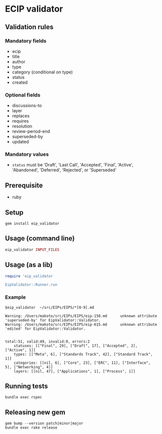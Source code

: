 # ECIP validator

## Validation rules

### Mandatory fields

- ecip
- title
- author
- type
- category (conditional on type)
- status
- created

### Optional fields

- discussions-to
- layer
- replaces
- requires
- resolution
- review-period-end
- superseded-by
- updated

### Mandatory values

- `status` must be 'Draft', 'Last Call', 'Accepted', 'Final', 'Active', 'Abandoned', 'Deferred', 'Rejected', or 'Superseded'

## Prerequisite

- ruby

## Setup

```
gem install eip_validator
```

## Usage (command line)

```ruby
eip_validator INPUT_FILES
```

## Usage (as a lib)

```ruby
require 'eip_validator

EipValidator::Runner.run 
```

### Example

```
$eip_validator  ~/src/EIPs/EIPS/*[0-9].md

Warning: /Users/makoto/src/EIPs/EIPS/eip-158.md 	 unknown attribute 'superseded-by' for EipValidator::Validator.
Warning: /Users/makoto/src/EIPs/EIPS/eip-615.md 	 unknown attribute 'edited' for EipValidator::Validator.


total:51, valid:49, invalid:0, errors:2
	statuses: [["Final", 29], ["Draft", 17], ["Accepted", 2], ["Active", 1]]
	types: [["Meta", 6], ["Standards Track", 42], ["Standard Track", 1]]
	categories: [[nil, 6], ["Core", 23], ["ERC", 11], ["Interface", 5], ["Networking", 4]]
	layers: [[nil, 47], ["Applications", 1], ["Process", 1]]

```

## Running tests

```
bundle exec rspec
```

## Releasing new gem

```
gem bump --version patch|minor|major
bundle exec rake release
```